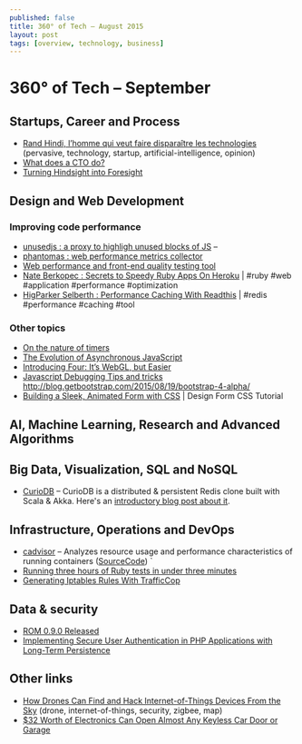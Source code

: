 ```yaml
---
published: false
title: 360° of Tech — August 2015
layout: post
tags: [overview, technology, business]
---
```


<!-- FIXME: code, tool, opinion, tutorial, news , jobs, event, podcast, video (max 2 tags par lien) -->

# 360° of Tech – September

Startups, Career and Process
----------------------------

* [Rand Hindi, l’homme qui veut faire disparaître les technologies](http://www.lemonde.fr/festival/article/2015/07/22/rand-hindi-l-homme-qui-veut-faire-disparaitre-les-technologies_4693695_4415198.html) (pervasive, technology, startup, artificial-intelligence, opinion)
* [What does a CTO do?](http://code.dblock.org/2015/05/23/what-does-a-cto-do.html)
* [Turning Hindsight into Foresight](http://code.dblock.org/2015/09/01/turning-hindsight-into-foresight.html)


Design and Web Development
--------------------------

### Improving code performance

* [unusedjs : a proxy to highligh unused blocks of JS](https://github.com/gmetais/unusedjs) – 
* [phantomas : web performance metrics collector](https://github.com/gmetais/phantomas)
* [Web performance and front-end quality testing tool](https://github.com/gmetais/YellowLabTools)
* [Nate Berkopec : Secrets to Speedy Ruby Apps On Heroku](http://www.nateberkopec.com/2015/07/22/secrets-to-speedy-ruby-apps-on-heroku.html) | #ruby #web #application #performance #optimization
* [HigParker Selberth : Performance Caching With Readthis](http://sorentwo.com/2015/07/20/high-performance-caching-with-readthis.html?utm_source=rubyweekly&utm_medium=email) | #redis #performance #caching #tool

### Other topics

* [On the nature of timers](http://blog.getify.com/on-the-nature-of-timers/)
* [The Evolution of Asynchronous JavaScript](https://blog.risingstack.com/asynchronous-javascript/)
* [Introducing Four: It’s WebGL, but Easier](http://www.sitepoint.com/introducing-four-webgl-easier/)
* [Javascript Debugging Tips and tricks](http://www.zsoltnagy.eu/javascript-debugging-tips-and-tricks/)
http://blog.getbootstrap.com/2015/08/19/bootstrap-4-alpha/
* [Building a Sleek, Animated Form with CSS](http://product.hubspot.com/blog/how-to-build-a-sleek-animated-input-form-with-css) | Design Form CSS Tutorial

AI, Machine Learning, Research and Advanced Algorithms
------------------------------------------------------


Big Data, Visualization, SQL and NoSQL
--------------------------------------

* [CurioDB](https://github.com/stephenmcd/curiodb) – CurioDB is a distributed & persistent Redis clone built with Scala & Akka. Here's an [introductory blog post about it](http://blog.jupo.org/2015/07/08/curiodb-a-distributed-persistent-redis-clone/).


Infrastructure, Operations and DevOps
-------------------------------------

* [cadvisor](https://github.com/google/cadvisor) – Analyzes resource usage and performance characteristics of running containers ([SourceCode](https://github.com/google/cadvisor)) `
* [Running three hours of Ruby tests in under three minutes](https://stripe.com/blog/distributed-ruby-testing?utm_source=rubyweekly&utm_medium=email)
* [Generating Iptables Rules With TrafficCop](https://engineering.opendns.com/2015/08/31/generating-iptables-rules-with-trafficcop/)


Data & security
---------------

* [ROM 0.9.0 Released](http://rom-rb.org/blog/2015/08/19/rom-0-9-0-released/)
* [Implementing Secure User Authentication in PHP Applications with Long-Term Persistence](https://paragonie.com/blog/2015/04/secure-authentication-php-with-long-term-persistence)


Other links
-----------

* [How Drones Can Find and Hack Internet-of-Things Devices From the Sky](http://thehackernews.com/2015/08/hacking-internet-of-things-drone.html) (drone, internet-of-things, security, zigbee, map)
* [$32 Worth of Electronics Can Open Almost Any Keyless Car Door or Garage](http://gizmodo.com/32-worth-of-electronics-can-open-almost-any-keyless-ca-1723072763)



